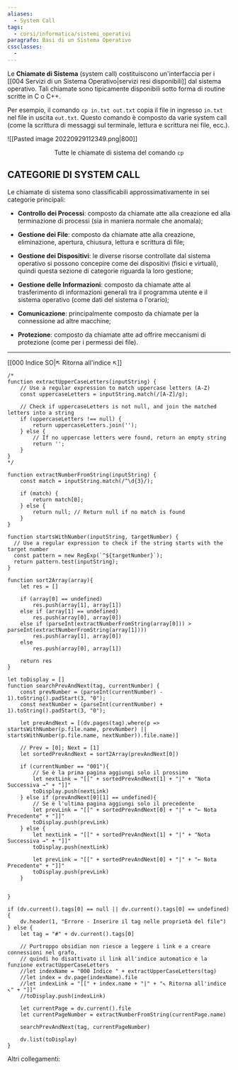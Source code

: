 ```yaml
---
aliases:
  - System Call
tags:
  - corsi/informatica/sistemi_operativi
paragrafo: Basi di un Sistema Operativo
cssclasses:
  - 
---
```

Le **Chiamate di Sistema** (system call) costituiscono un'interfaccia per i [[004 Servizi di un Sistema Operativo|servizi resi disponibili]] dal sistema operativo.
Tali chiamate sono tipicamente disponibili sotto forma di routine scritte in C o C++.

Per esempio, il comando `cp in.txt out.txt` copia il file in ingresso `in.txt` nel file in uscita `out.txt`.
Questo comando è composto da varie system call (come la scrittura di messaggi sul terminale, lettura e scrittura nei file, ecc.).

![[Pasted image 20220929112349.png|800]]
<center>Tutte le chiamate di sistema del comando <code>cp</code></center>

## CATEGORIE DI SYSTEM CALL
Le chiamate di sistema sono classificabili approssimativamente in sei categorie principali:
- **Controllo dei Processi**: composto da chiamate atte alla creazione ed alla terminazione di processi (sia in maniera normale che anomala);

- **Gestione dei File**: composto da chiamate atte alla creazione, eliminazione, apertura, chiusura, lettura e scrittura di file;
- **Gestione dei Dispositivi**: le diverse risorse controllate dal sistema operativo si possono concepire come dei dispositivi (fisici e virtuali), quindi questa sezione di categorie riguarda la loro gestione;
- **Gestione delle Informazioni**: composto da chiamate atte al trasferimento di informazioni generali tra il programma utente e il sistema operativo (come dati del sistema o l'orario);
- **Comunicazione**: principalmente composto da chiamate per la connessione ad altre macchine;
- **Protezione**: composto da chiamate atte ad offrire meccanismi di protezione (come per i permessi dei file).

___
[[000 Indice SO|↖ Ritorna all'indice ↖]]

```dataviewjs
/*
function extractUpperCaseLetters(inputString) {
	// Use a regular expression to match uppercase letters (A-Z)
	const uppercaseLetters = inputString.match(/[A-Z]/g);
	
	// Check if uppercaseLetters is not null, and join the matched letters into a string
	if (uppercaseLetters !== null) {
		return uppercaseLetters.join('');
	} else {
	    // If no uppercase letters were found, return an empty string
	    return '';
	}
}
*/

function extractNumberFromString(inputString) {
	const match = inputString.match(/^\d{3}/);
	
	if (match) {
		return match[0];
	} else {
		return null; // Return null if no match is found
	}
}

function startsWithNumber(inputString, targetNumber) {
  // Use a regular expression to check if the string starts with the target number
  const pattern = new RegExp(`^${targetNumber}`);
  return pattern.test(inputString);
}

function sort2Array(array){
	let res = []
	
	if (array[0] == undefined)
		res.push(array[1], array[1])
	else if (array[1] == undefined)
		res.push(array[0], array[0])
	else if (parseInt(extractNumberFromString(array[0])) > parseInt(extractNumberFromString(array[1])))
		res.push(array[1], array[0])
	else
		res.push(array[0], array[1])
	
	return res
}

let toDisplay = []
function searchPrevAndNext(tag, currentNumber) {
	const prevNumber = (parseInt(currentNumber) - 1).toString().padStart(3, "0");
	const nextNumber = (parseInt(currentNumber) + 1).toString().padStart(3, "0");
	
	let prevAndNext = [(dv.pages(tag).where(p => startsWithNumber(p.file.name, prevNumber) || startsWithNumber(p.file.name, nextNumber)).file.name)]
	
	// Prev = [0]; Next = [1]
	let sortedPrevAndNext = sort2Array(prevAndNext[0])
	
	if (currentNumber == "001"){ 
		// Se è la prima pagina aggiungi solo il prossimo
		let nextLink = "[[" + sortedPrevAndNext[1] + "|" + "Nota Successiva →" + "]]"
		toDisplay.push(nextLink)
	} else if (prevAndNext[0][1] == undefined){
		// Se è l'ultima pagina aggiungi solo il precedente
		let prevLink = "[[" + sortedPrevAndNext[0] + "|" + "← Nota Precedente" + "]]"
		toDisplay.push(prevLink)
	} else {
		let nextLink = "[[" + sortedPrevAndNext[1] + "|" + "Nota Successiva →" + "]]"
		toDisplay.push(nextLink)
		
		let prevLink = "[[" + sortedPrevAndNext[0] + "|" + "← Nota Precedente" + "]]"
		toDisplay.push(prevLink)
	}
	
	
}

if (dv.current().tags[0] == null || dv.current().tags[0] == undefined){
	dv.header(1, "Errore - Inserire il tag nelle proprietà del file")
} else {
	let tag = "#" + dv.current().tags[0]

	// Purtroppo obsidian non riesce a leggere i link e a creare connessioni nel grafo,
	// quindi ho disattivato il link all'indice automatico e la funzione extractUpperCaseLetters
	//let indexName = "000 Indice " + extractUpperCaseLetters(tag)
	//let index = dv.page(indexName).file
	//let indexLink = "[[" + index.name + "|" + "↖ Ritorna all'indice ↖" + "]]"
	//toDisplay.push(indexLink)
	
	let currentPage = dv.current().file
	let currentPageNumber = extractNumberFromString(currentPage.name)
	
	searchPrevAndNext(tag, currentPageNumber)
	
	dv.list(toDisplay)
}
```

Altri collegamenti: 

